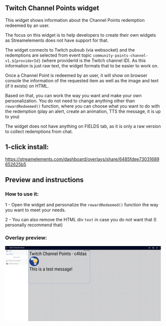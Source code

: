 ## Twitch Channel Points widget

This widget shows information about the Channel Points redemption redeemed by an user.

The focus on this widget is to help developers to create their own widgets as Streamelements does not have support for that. 

The widget connects to Twitch pubsub (via websocket) and the redemptions are selected from event topic `community-points-channel-v1.${providerId}` (where providerId is the Twitch channel ID). As this information is just raw text, the widget formats that to be easier to work on.

Once a Channel Point is redeemed by an user, it will show on browser console the information of the requested item as well as the image and text (if it exists) on HTML.

Based on that, you can work the way you want and make your own personalization. You do not need to change anything other than `rewardRedeemed()` function, where you can choose what you want to do with the redemption (play an alert, create an animation, TTS the message, it is up to you)

The widget does not have anything on FIELDS tab, as it is only a raw version to collect redemptions from chat. 


## 1-click install: 

https://streamelements.com/dashboard/overlays/share/6485fdee73031689652625b5

## Preview and instructions

### How to use it:

1 - Open the widget and personalize the `rewardRedeemed()` function the way you want to meet your needs.

2 - You can also remove the HTML div `text` in case you do not want that (I personally recommend that)

### Overlay preview:
![Overlay Preview](/twitch-channel-points/widget.png)

